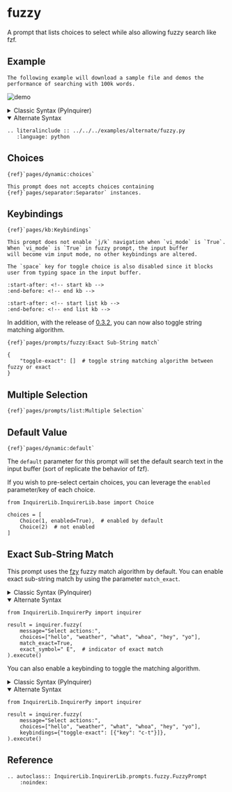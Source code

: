 # fuzzy

A prompt that lists choices to select while also allowing fuzzy search like fzf.

## Example

```{note}
The following example will download a sample file and demos the performance of searching with 100k words.
```

![demo](https://assets.kazhala.me/InquirerPy/fuzzy.gif)

<details>
  <summary>Classic Syntax (PyInquirer)</summary>

```{eval-rst}
.. literalinclude :: ../../../examples/classic/fuzzy.py
   :language: python
```

</details>

<details open>
  <summary>Alternate Syntax</summary>

```{eval-rst}
.. literalinclude :: ../../../examples/alternate/fuzzy.py
   :language: python
```

</details>

## Choices

```{seealso}
{ref}`pages/dynamic:choices`
```

```{attention}
This prompt does not accepts choices containing {ref}`pages/separator:Separator` instances.
```

## Keybindings

```{seealso}
{ref}`pages/kb:Keybindings`
```

```{hint}
This prompt does not enable `j/k` navigation when `vi_mode` is `True`. When `vi_mode` is `True` in fuzzy prompt, the input buffer
will become vim input mode, no other keybindings are altered.

The `space` key for toggle choice is also disabled since it blocks user from typing space in the input buffer.
```

```{include} ../kb.md
:start-after: <!-- start kb -->
:end-before: <!-- end kb -->
```

```{include} ./list.md
:start-after: <!-- start list kb -->
:end-before: <!-- end list kb -->
```

In addition, with the release of [0.3.2](https://github.com/brodybits/InquirerLib/releases/tag/0.3.2), you can now also toggle string matching algorithm.

```{seealso}
{ref}`pages/prompts/fuzzy:Exact Sub-String match`
```

```{code-block}
{
    "toggle-exact": []  # toggle string matching algorithm between fuzzy or exact
}
```

## Multiple Selection

```{seealso}
{ref}`pages/prompts/list:Multiple Selection`
```

## Default Value

```{seealso}
{ref}`pages/dynamic:default`
```

The `default` parameter for this prompt will set the default search text in the input buffer (sort of replicate the behavior of fzf).

If you wish to pre-select certain choices, you can leverage the `enabled` parameter/key of each choice.

```{code-block} python
from InquirerLib.InquirerLib.base import Choice

choices = [
    Choice(1, enabled=True),  # enabled by default
    Choice(2)  # not enabled
]
```

## Exact Sub-String Match

This prompt uses the [fzy](https://github.com/jhawthorn/fzy) fuzzy match algorithm by default. You can enable exact sub-string match
by using the parameter `match_exact`.

<details>
  <summary>Classic Syntax (PyInquirer)</summary>

```{code-block} python
from InquirerLib import prompt

questions = [
    {
        "type": "fuzzy",
        "message": "Select actions:",
        "choices": ["hello", "weather", "what", "whoa", "hey", "yo"],
        "match_exact": True,
        "exact_symbol": " E",   # indicator of exact match
    },
]

result = prompt(questions=questions)
```

</details>

<details open>
  <summary>Alternate Syntax</summary>

```{code-block} python
from InquirerLib.InquirerPy import inquirer

result = inquirer.fuzzy(
    message="Select actions:",
    choices=["hello", "weather", "what", "whoa", "hey", "yo"],
    match_exact=True,
    exact_symbol=" E",  # indicator of exact match
).execute()
```

</details>

You can also enable a keybinding to toggle the matching algorithm.

<details>
  <summary>Classic Syntax (PyInquirer)</summary>

```{code-block} python
from InquirerLib import prompt

questions = [
    {
        "type": "fuzzy",
        "message": "Select actions:",
        "choices": ["hello", "weather", "what", "whoa", "hey", "yo"],
        "keybindings": {"toggle-exact": [{"key": "c-t"}]},
    },
]

result = prompt(questions=questions)
```

</details>

<details open>
  <summary>Alternate Syntax</summary>

```{code-block} python
from InquirerLib.InquirerPy import inquirer

result = inquirer.fuzzy(
    message="Select actions:",
    choices=["hello", "weather", "what", "whoa", "hey", "yo"],
    keybindings={"toggle-exact": [{"key": "c-t"}]},
).execute()
```

</details>

## Reference

```{eval-rst}
.. autoclass:: InquirerLib.InquirerLib.prompts.fuzzy.FuzzyPrompt
    :noindex:
```
